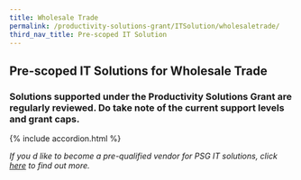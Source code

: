 ```yaml
---
title: Wholesale Trade
permalink: /productivity-solutions-grant/ITSolution/wholesaletrade/
third_nav_title: Pre-scoped IT Solution
---
```


## Pre-scoped IT Solutions for Wholesale Trade

### Solutions supported under the Productivity Solutions Grant are regularly reviewed. Do take note of the current support levels and grant caps.

{% include accordion.html %}

_If you d like to become a pre-qualified vendor for PSG IT solutions, click <a target='_blank' rel='noopener' href='https://www.imda.gov.sg/icmvendors' >here</a> to find out more._

